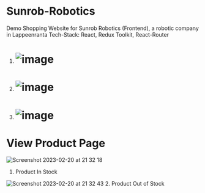 # Sunrob-Robotics
Demo Shopping Website for Sunrob Robotics (Frontend), a robotic company in Lappeenranta
Tech-Stack: React, Redux Toolkit, React-Router


1.  # ![image](https://user-images.githubusercontent.com/89993167/211213001-6c01ad3e-acfb-40a2-81b4-5b30335ec04f.png)



2. # ![image](https://user-images.githubusercontent.com/89993167/211213062-6ef79442-648a-4b34-9c9a-89609e07ef4e.png)



3. # ![image](https://user-images.githubusercontent.com/89993167/211213181-ded34d29-6742-49c1-bab4-fcec9f7f6111.png)


# View Product Page

![Screenshot 2023-02-20 at 21 32 18](https://user-images.githubusercontent.com/89993167/220186215-c6e80c8b-b2a6-494d-848d-cd153e6f441f.png)
1. Product In Stock

![Screenshot 2023-02-20 at 21 32 43](https://user-images.githubusercontent.com/89993167/220186233-bb3a756f-defc-4462-b720-ad9c9aa13159.png)
2. Product Out of Stock
